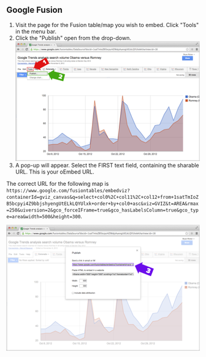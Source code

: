 ## Google Fusion

1. Visit the page for the Fusion table/map you wish to embed.
   Click "Tools" in the menu bar.
2. Click the "Publish" open from the drop-down.
  ![Google Fusion 1](images/google-fusion1.png)
3. A pop-up will appear. Select the FIRST text field, containing the sharable
   URL. This is your oEmbed URL.

The correct URL for the following map is `https://www.google.com/fusiontables/embedviz?containerId=gviz_canvas&q=select+col0%2C+col11%2C+col12+from+1satTmIoZB5bcpyi4Z9bbjshyengUtELkLQYUlxk+order+by+col0+asc&viz=GVIZ&t=AREA&rmax=250&uiversion=2&gco_forceIFrame=true&gco_hasLabelsColumn=true&gco_type=area&width=500&height=300`.

![Google Fusion 2](images/google-fusion2.png)
